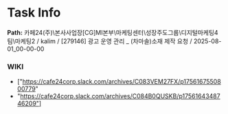 # Task Info

**Path:** 카페24(주)\본사사업장\[CG]MI본부\마케팅센터\성장주도그룹\디지털마케팅4팀\마케팅2 / kalim / [279146] 광고 운영 관리 _ (차마솔)소재 제작 요청 / 2025-08-01_00-00-00

### WIKI
- ["https://cafe24corp.slack.com/archives/C083VEM27FX/p1756167550800779"
- "https://cafe24corp.slack.com/archives/C084B0QUSKB/p1756164348746209"]

